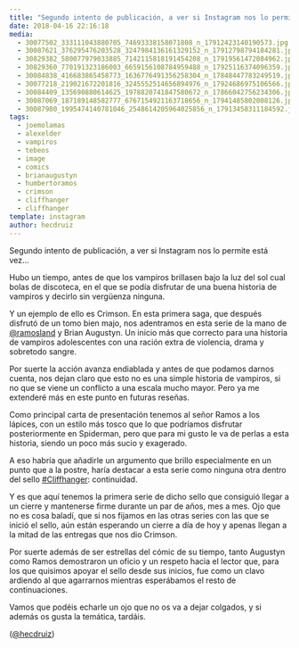 ```yaml
---
title: "Segundo intento de publicación, a ver si Instagram nos lo permite está vez"
date: 2018-04-16 22:16:18
media: 
  - 30077502_333111043880705_74693338158071808_n_17912423140190573.jpg
  - 30087621_376295476203528_3247984136161329152_n_17912798794184281.jpg
  - 30829382_580077979033885_7142115818191454208_n_17919561472084962.jpg
  - 30829360_770191323186003_6659156108784959488_n_17925116374096359.jpg
  - 30084838_416683865458773_1636776491356258304_n_17848447783249519.jpg
  - 30077218_219021672201816_3245552514656894976_n_17924686975106566.jpg
  - 30084409_135690880614625_1978820741847580672_n_17866042756234306.jpg
  - 30087069_187189148582777_6767154921163718656_n_17941485802008126.jpg
  - 30087980_1995474140781046_2548614205964025856_n_17913458311184592.jpg
tags: 
  - joemolamas
  - alexelder
  - vampiros
  - tebeos
  - image
  - comics
  - brianaugustyn
  - humbertoramos
  - crimson
  - cliffhanger
  - cliffhanger
template: instagram
author: hecdruiz
---
```


Segundo intento de publicación, a ver si Instagram nos lo permite está vez...


Hubo un tiempo, antes de que los vampiros brillasen bajo la luz del sol cual bolas de discoteca, en el que se podía disfrutar de una buena historia de vampiros y decirlo sin vergüenza ninguna.


Y un ejemplo de ello es Crimson. En esta primera saga, que después disfrutó de un tomo bien majo, nos adentramos en esta serie de la mano de  [@ramosland](https://instagram.com/ramosland) y Brian Augustyn. Un inicio más que correcto para una historia de vampiros adolescentes con una ración extra de violencia, drama y sobretodo sangre.


Por suerte la acción avanza endiablada y antes de que podamos darnos cuenta, nos dejan claro que esto no es una simple historia de vampiros, si no que se viene un conflicto a una escala mucho mayor. Pero ya me extenderé más en este punto en futuras reseñas.


Como principal carta de presentación tenemos al señor Ramos a los lápices, con un estilo más tosco que lo que podríamos disfrutar posteriormente en Spiderman, pero que para mi gusto le va de perlas a esta historia, siendo un poco más sucio y exagerado.


A eso habría que añadirle un argumento que brillo especialmente en un punto que a la postre, haría destacar a esta serie como ninguna otra dentro del sello [#Cliffhanger](/tags/cliffhanger): continuidad.


Y es que aquí tenemos la primera serie de dicho sello que consiguió llegar a un cierre y mantenerse firme durante un par de años, mes a mes. Ojo que no es cosa baladí, que si nos fijamos en las otras series con las que se inició el sello, aún están esperando un cierre a día de hoy y apenas llegan a la mitad de las entregas que nos dio Crimson.


Por suerte además de ser estrellas del cómic de su tiempo, tanto Augustyn como Ramos demostraron un oficio y un respeto hacia el lector que, para los que quisimos apoyar el sello desde sus inicios, fue como un clavo ardiendo al que agarrarnos mientras esperábamos el resto de continuaciones.


Vamos que podéis echarle un ojo que no os va a dejar colgados, y si además os gusta la temática, tardáis.


([@hecdruiz](https://instagram.com/hecdruiz))




